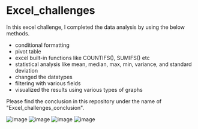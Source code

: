 # Excel_challenges

In this excel challenge, I completed the data analysis by using the below methods.
 
* conditional formatting
* pivot table
* excel built-in functions like COUNTIFS(), SUMIFS() etc 
* statistical analysis like mean, median, max, min, variance, and standard deviation
* changed the datatypes 
* filtering with various fields
* visualized the results using various types of graphs

Please find the conclusion in this repository under the name of "Excel_challenges_conclusion". 

![image](https://user-images.githubusercontent.com/113545468/216434569-edb3d64b-467a-472f-b15a-e7587b1034f0.png)
![image](https://user-images.githubusercontent.com/113545468/216434878-3ed374d7-c188-417d-aa29-117cb9dccbf0.png)
![image](https://user-images.githubusercontent.com/113545468/216434674-ede6c1c0-6b8f-4c94-9265-90b02db6c7f6.png)
![image](https://user-images.githubusercontent.com/113545468/216434731-803aca33-cc3b-49d8-90a5-6eee0bcbc1a5.png)

